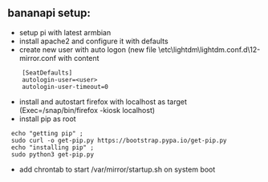 
## bananapi setup:
- setup pi with latest armbian
- install apache2 and configure it with defaults
- create new user with auto logon (new file \etc\lightdm\lightdm.conf.d\12-mirror.conf with content 
```  
    [SeatDefaults]
    autologin-user=<user>
    autologin-user-timeout=0
```
- install and autostart firefox with localhost as target (Exec=/snap/bin/firefox -kiosk localhost)
- install pip as root
```
 echo "getting pip" ;
 sudo curl -o get-pip.py https://bootstrap.pypa.io/get-pip.py
 echo "installing pip" ;
 sudo python3 get-pip.py
```
- add chrontab to start /var/mirror/startup.sh on system boot